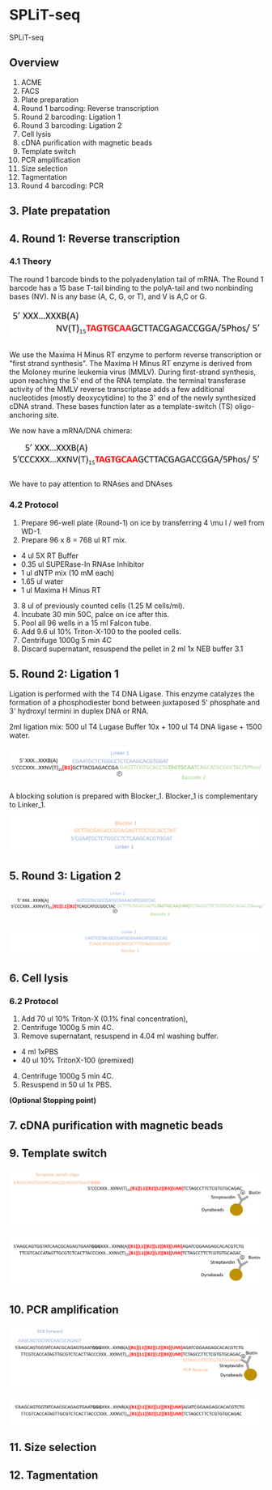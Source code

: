 # SPLiT-seq
SPLiT-seq

## Overview
1. ACME
2. FACS
3. Plate preparation 
4. Round 1 barcoding: Reverse transcription
5. Round 2 barcoding: Ligation 1
6. Round 3 barcoding: Ligation 2
7. Cell lysis
8. cDNA purification with magnetic beads
9. Template switch
10. PCR amplification
11. Size selection
12. Tagmentation
13. Round 4 barcoding: PCR

## 3. Plate prepatation

## 4. Round 1: Reverse transcription
### 4.1 Theory
The round 1 barcode binds to the polyadenylation tail of mRNA. The Round 1 barcode has a 15 base T-tail binding to the polyA-tail and two nonbinding bases (NV). N is any base (A, C, G, or T), and V is A,C or G.

![image.png](Round1_1.PNG)

We use the Maxima H Minus RT enzyme to perform reverse transcription or "first strand synthesis". The Maxima H Minus RT enzyme is derived from the Moloney murine leukemia virus (MMLV). During first-strand synthesis, upon reaching the 5' end of the RNA template. the terminal transferase activity of the MMLV reverse transcriptase adds a few additional nucleotides (mostly deoxycytidine) to the 3' end of the newly synthesized cDNA strand. These bases function later as a template-switch (TS) oligo-anchoring site.

We now have a mRNA/DNA chimera:

![image.png](Round1_2.PNG)

We have to pay attention to RNAses and DNAses

### 4.2 Protocol
1. Prepare 96-well plate (Round-1) on ice by transferring 4 \mu l / well from WD-1. 
2. Prepare 96 x 8 = 768 ul RT mix.
  * 4 ul 5X RT Buffer
  * 0.35 ul SUPERase-In RNAse Inhibitor
  * 1 ul dNTP mix (10 mM each)
  * 1.65 ul water
  * 1 ul Maxima H Minus RT
 3. 8 ul of previously counted cells (1.25 M cells/ml).
 4. Incubate 30 min 50C, palce on ice after this.
 5. Pool all 96 wells in a 15 ml Falcon tube.
 6. Add 9.6 ul 10% Triton-X-100 to the pooled cells.
 7. Centrifuge 1000g 5 min 4C
 8. Discard supernatant, resuspend the pellet in 2 ml 1x NEB buffer 3.1

## 5. Round 2: Ligation 1
Ligation is performed with the T4 DNA Ligase. This enzyme catalyzes the formation of a phosphodiester bond between juxtaposed 5' phosphate and 3' hydroxyl termini in duplex DNA or RNA. 

2ml ligation mix: 500 ul T4 Lugase Buffer 10x + 100 ul T4 DNA ligase + 1500 water.

![image.png](Round2_1.PNG)

A blocking solution is prepared with Blocker_1. Blocker_1 is complementary to Linker_1.

![image.png](Round2_2_2.PNG)

## 5. Round 3: Ligation 2

![image.png](Round3_1.PNG)

![image.png](Round3_2.PNG)

## 6. Cell lysis
### 6.2 Protocol
1. Add 70 ul 10% Triton-X (0.1% final concentration),
2. Centrifuge 1000g 5 min 4C.
3. Remove supernatant, resuspend in 4.04 ml washing buffer.
 * 4 ml 1xPBS
 * 40 ul 10% TritonX-100 (premixed)
4. Centrifuge 1000g 5 min 4C.
5. Resuspend in 50 ul 1x PBS. 

**(Optional Stopping point)**

## 7. cDNA purification with magnetic beads

## 9. Template switch

![image.png](Round_TS.PNG)

![image.png](Round_TS_2.PNG)

## 10. PCR amplification

![image.png](Round_PCR.PNG)

![image.png](Round_PCR_2.PNG)

## 11. Size selection

## 12. Tagmentation
